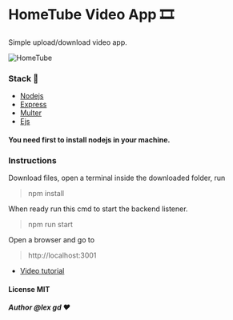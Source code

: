 # HomeTube Video App 🎞️ 
Simple upload/download video app.

![HomeTube](public/img/hometube.gif)


### Stack 🍔
* [Nodejs](https://nodejs.org/) 
* [Express](https://expressjs.com/) 
* [Multer](https://www.npmjs.com/package/multer)
* [Ejs](https://ejs.co/)

#### You need first to install nodejs in your machine.

### Instructions
Download files, open a terminal inside the downloaded folder, run 
> npm install

When ready run this cmd to start the backend listener.
> npm run start

Open a browser and go to 
> http://localhost:3001

* [Video tutorial](https://youtu.be/fbEw7d08RqY)

#### License MIT
##### Author @lex gd ❤️